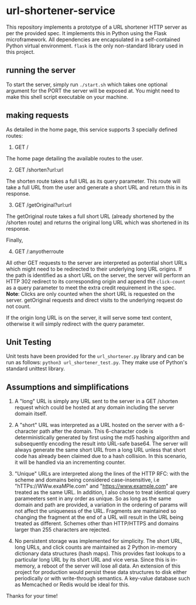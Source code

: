 # url-shortener-service

This repository implements a prototype of a URL shortener HTTP server as per the provided spec. It implements this in Python using the Flask microframework. All dependencies are encapsulated in a self-contained Python virtual environment. `flask` is the only non-standard library used in this project. 

## running the server 

To start the server, simply run `./start.sh` which takes one optional argument for the PORT the server will be exposed at. You might need to make this shell script executable on your machine. 

## making requests 

As detailed in the home page, this service supports 3 specially defined routes: 

1) GET / 

The home page detailing the available routes to the user. 

2) GET /shorten?url:url

The shorten route takes a full URL as its query parameter. This route will take a full URL from the user and generate a short URL and return this in its response. 

3) GET /getOriginal?url:url

The getOriginal route takes a full short URL (already shortened by the /shorten route) and returns the original long URL which was shortened in its response.

Finally,

4) GET /:anyotherroute

All other GET requests to the server are interpreted as potential short URLs which might need to be redirected to their underlying long URL origins. If the path is identified as a short URL on the server, the server will perform an HTTP 302 redirect to its corresponding origin and append the `click-count` as a query parameter to meet the extra credit requirement in the spec. **Note**: Clicks are only counted when the short URL is requested on the server. getOriginal requests and direct visits to the underlying request do not count. 

If the origin long URL is on the server, it will serve some text content, otherwise it will simply redirect with the query parameter. 

## Unit Testing 

Unit tests have been provided for the `url_shortener.py` library and can be run as follows: `python3 url_shortener_test.py`. They make use of Python's standard unittest library. 

## Assumptions and simplifications 

1) A "long" URL is simply any URL sent to the server in a GET /shorten request which could be hosted at any domain including the server domain itself. 

2) A "short" URL was interpreted as a URL hosted on the server with a 6-character path after the domain. This 6-character code is deterministically generated by first using the md5 hashing algorithm and subsequently encoding the result into URL-safe base64. The server will always generate the same short URL from a long URL unless that short code has already been claimed due to a hash collision. In this scenario, it will be handled via an incrementing counter. 

3) "Unique" URLs are interpreted along the lines of the HTTP RFC: with the scheme and domains being considered case-insensitive, i.e "hTTPs://WWw.exaMPle.com" and "https://www.example.com" are treated as the same URL. In addition, I also chose to treat identical query parameeters sent in any order as unique. So as long as the same domain and path are provided, a variation in the ordering of params will not affect the uniqueness of the URL. Fragments are maintained so changing the fragment at the end of a URL will result in the URL being treated as different. Schemes other than HTTP/HTTPS and domains larger than 255 characters are rejected. 

3) No persistent storage was implemented for simplicity. The short URL, long URLs, and click counts are maintained as 2 Python in-memory dictionary data structures (hash maps). This provides fast lookups to a particular long URL by its short URL and vice versa. Since this is in-memory, a reboot of the server will lose all data. An extension of this project for production would persist these data structures to disk either periodically or with write-through semantics. A key-value database such as Memcached or Redis would be ideal for this. 

Thanks for your time!



















